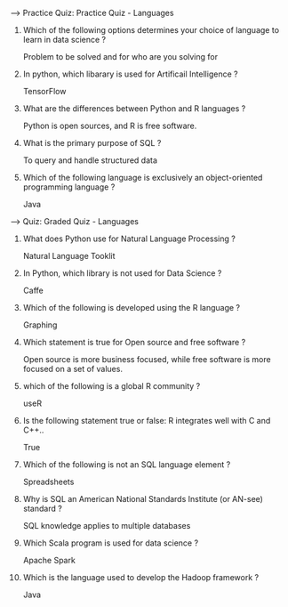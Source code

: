 --> Practice Quiz: Practice Quiz - Languages

1. Which of the following options determines your choice of language to learn in data science ?

    Problem to be solved and for who are you solving for

2. In python, which libarary is used for Artificail Intelligence ?

    TensorFlow

3. What are the differences between Python and R languages ?

    Python is open sources, and R is free software.

4. What is the primary purpose of SQL ?

    To query and handle structured data

5. Which of the following language is exclusively an object-oriented programming language ?

    Java



--> Quiz: Graded Quiz - Languages

1. What does Python use for Natural Language Processing ?

    Natural Language Tooklit

2. In Python, which library is not used for Data Science ?

    Caffe

3. Which of the following is developed using the R language ?

    Graphing

4. Which statement is true for Open source and free software ?

    Open source is more business focused, while free software is more focused on a set of values.

5. which of the following is a global R community ?

    useR

6. Is the following statement true or false: R integrates well with C and C++..

    True

7. Which of the following is not an SQL language element ?

    Spreadsheets

8. Why is SQL an American National Standards Institute (or AN-see) standard ?

    SQL knowledge applies to multiple databases

9. Which Scala program is used for data science ?

    Apache Spark

10. Which is the language used to develop the Hadoop framework ?

    Java